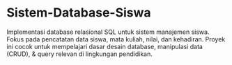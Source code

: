 # Sistem-Database-Siswa
Implementasi database relasional SQL untuk sistem manajemen siswa. Fokus pada pencatatan data siswa, mata kuliah, nilai, dan kehadiran. Proyek ini cocok untuk mempelajari dasar desain database, manipulasi data (CRUD), &amp; query relevan di lingkungan pendidikan.
